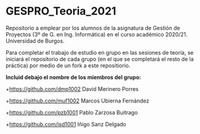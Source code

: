 # GESPRO_Teoria_2021
Repositorio a emplear por los alumnos de la asignatura de Gestión de Proyectos (3º de G. en Ing. Informática) en el curso académico 2020/21. Universidad de Burgos.

Para completar el trabajo de estudio en grupo en las sesiones de teoría, se iniciará el repositorio de cada grupo (en el que se completará el resto de la práctica) por medio de un fork a este repositiorio.

**Incluid debajo el nombre de los miembros del grupo:**

+https://github.com/dmp1002 David Merinero Porres

+https://github.com/muf1002 Marcos Ubierna Fernández

+https://github.com/pzb1001 Pablo Zarzosa Buitrago

+https://github.com/isd1001 Iñigo Sanz Delgado
